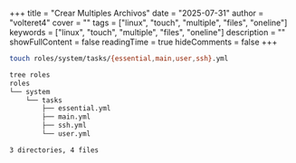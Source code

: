 +++
title = "Crear Multiples Archivos"
date = "2025-07-31"
author = "volteret4"
cover = ""
tags = ["linux", "touch", "multiple", "files", "oneline"]
keywords = ["linux", "touch", "multiple", "files", "oneline"]
description = ""
showFullContent = false
readingTime = true
hideComments = false
+++

```bash
touch roles/system/tasks/{essential,main,user,ssh}.yml

tree roles
roles
└── system
    └── tasks
        ├── essential.yml
        ├── main.yml
        ├── ssh.yml
        └── user.yml

3 directories, 4 files
```
